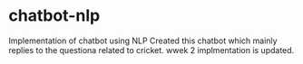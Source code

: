 # chatbot-nlp
Implementation of chatbot using NLP
Created this chatbot which mainly replies to the questiona related to cricket.
wwek 2 implmentation is updated.
